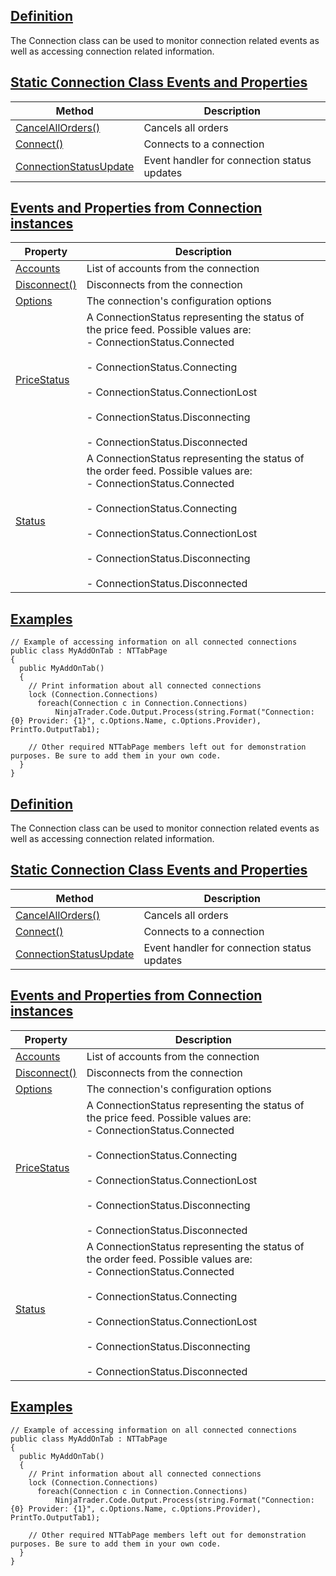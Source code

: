 ## [Definition](https://developer.ninjatrader.com/docs/desktop/connection_class\#definition)

The Connection class can be used to monitor connection related events as well as accessing connection related information.

## [Static Connection Class Events and Properties](https://developer.ninjatrader.com/docs/desktop/connection_class\#static-connection-class-events-and-properties)

| Method | Description |
| --- | --- |
| [CancelAllOrders()](https://developer.ninjatrader.com/docs/desktop/cancelallorders) | Cancels all orders |
| [Connect()](https://developer.ninjatrader.com/docs/desktop/connect) | Connects to a connection |
| [ConnectionStatusUpdate](https://developer.ninjatrader.com/docs/desktop/connectionstatusupdate) | Event handler for connection status updates |

## [Events and Properties from Connection instances](https://developer.ninjatrader.com/docs/desktop/connection_class\#events-and-properties-from-connection-instances)

| Property | Description |
| --- | --- |
| [Accounts](https://developer.ninjatrader.com/docs/desktop/account_class) | List of accounts from the connection |
| [Disconnect()](https://developer.ninjatrader.com/docs/desktop/disconnect) | Disconnects from the connection |
| [Options](https://developer.ninjatrader.com/docs/desktop/connectoptions) | The connection's configuration options |
| [PriceStatus](https://developer.ninjatrader.com/docs/desktop/pricestatus) | A ConnectionStatus representing the status of the price feed. Possible values are:<br>- ConnectionStatus.Connected<br>  <br>- ConnectionStatus.Connecting<br>  <br>- ConnectionStatus.ConnectionLost<br>  <br>- ConnectionStatus.Disconnecting<br>  <br>- ConnectionStatus.Disconnected |
| [Status](https://developer.ninjatrader.com/docs/desktop/status) | A ConnectionStatus representing the status of the order feed. Possible values are:<br>- ConnectionStatus.Connected<br>  <br>- ConnectionStatus.Connecting<br>  <br>- ConnectionStatus.ConnectionLost<br>  <br>- ConnectionStatus.Disconnecting<br>  <br>- ConnectionStatus.Disconnected |

## [Examples](https://developer.ninjatrader.com/docs/desktop/connection_class\#examples)

```jsx-150469391 csharp
// Example of accessing information on all connected connections
public class MyAddOnTab : NTTabPage
{
  public MyAddOnTab()
  {
    // Print information about all connected connections
    lock (Connection.Connections)
      foreach(Connection c in Connection.Connections)
          NinjaTrader.Code.Output.Process(string.Format("Connection: {0} Provider: {1}", c.Options.Name, c.Options.Provider), PrintTo.OutputTab1);

    // Other required NTTabPage members left out for demonstration purposes. Be sure to add them in your own code.
  }
}

```

## [Definition](https://developer.ninjatrader.com/docs/desktop/connection_class\#definition)

The Connection class can be used to monitor connection related events as well as accessing connection related information.

## [Static Connection Class Events and Properties](https://developer.ninjatrader.com/docs/desktop/connection_class\#static-connection-class-events-and-properties)

| Method | Description |
| --- | --- |
| [CancelAllOrders()](https://developer.ninjatrader.com/docs/desktop/cancelallorders) | Cancels all orders |
| [Connect()](https://developer.ninjatrader.com/docs/desktop/connect) | Connects to a connection |
| [ConnectionStatusUpdate](https://developer.ninjatrader.com/docs/desktop/connectionstatusupdate) | Event handler for connection status updates |

## [Events and Properties from Connection instances](https://developer.ninjatrader.com/docs/desktop/connection_class\#events-and-properties-from-connection-instances)

| Property | Description |
| --- | --- |
| [Accounts](https://developer.ninjatrader.com/docs/desktop/account_class) | List of accounts from the connection |
| [Disconnect()](https://developer.ninjatrader.com/docs/desktop/disconnect) | Disconnects from the connection |
| [Options](https://developer.ninjatrader.com/docs/desktop/connectoptions) | The connection's configuration options |
| [PriceStatus](https://developer.ninjatrader.com/docs/desktop/pricestatus) | A ConnectionStatus representing the status of the price feed. Possible values are:<br>- ConnectionStatus.Connected<br>  <br>- ConnectionStatus.Connecting<br>  <br>- ConnectionStatus.ConnectionLost<br>  <br>- ConnectionStatus.Disconnecting<br>  <br>- ConnectionStatus.Disconnected |
| [Status](https://developer.ninjatrader.com/docs/desktop/status) | A ConnectionStatus representing the status of the order feed. Possible values are:<br>- ConnectionStatus.Connected<br>  <br>- ConnectionStatus.Connecting<br>  <br>- ConnectionStatus.ConnectionLost<br>  <br>- ConnectionStatus.Disconnecting<br>  <br>- ConnectionStatus.Disconnected |

## [Examples](https://developer.ninjatrader.com/docs/desktop/connection_class\#examples)

```jsx-150469391 csharp
// Example of accessing information on all connected connections
public class MyAddOnTab : NTTabPage
{
  public MyAddOnTab()
  {
    // Print information about all connected connections
    lock (Connection.Connections)
      foreach(Connection c in Connection.Connections)
          NinjaTrader.Code.Output.Process(string.Format("Connection: {0} Provider: {1}", c.Options.Name, c.Options.Provider), PrintTo.OutputTab1);

    // Other required NTTabPage members left out for demonstration purposes. Be sure to add them in your own code.
  }
}

```